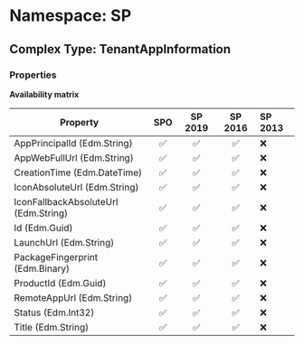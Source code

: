 # Namespace: SP

## Complex Type: TenantAppInformation

### Properties

**Availability matrix**

Property | SPO | SP 2019 | SP 2016 | SP 2013
----------|:---:|:-------:|:-------:|:-------
AppPrincipalId (Edm.String) | ✅ | ✅ | ✅ | ❌
AppWebFullUrl (Edm.String) | ✅ | ✅ | ✅ | ❌
CreationTime (Edm.DateTime) | ✅ | ✅ | ✅ | ❌
IconAbsoluteUrl (Edm.String) | ✅ | ✅ | ✅ | ❌
IconFallbackAbsoluteUrl (Edm.String) | ✅ | ✅ | ✅ | ❌
Id (Edm.Guid) | ✅ | ✅ | ✅ | ❌
LaunchUrl (Edm.String) | ✅ | ✅ | ✅ | ❌
PackageFingerprint (Edm.Binary) | ✅ | ✅ | ✅ | ❌
ProductId (Edm.Guid) | ✅ | ✅ | ✅ | ❌
RemoteAppUrl (Edm.String) | ✅ | ✅ | ✅ | ❌
Status (Edm.Int32) | ✅ | ✅ | ✅ | ❌
Title (Edm.String) | ✅ | ✅ | ✅ | ❌
